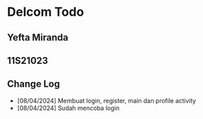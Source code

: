 # Delcom Todo
## Yefta Miranda
## 11S21023

## Change Log

- [08/04/2024] Membuat login, register, main dan profile activity
- [08/04/2024] Sudah mencoba login